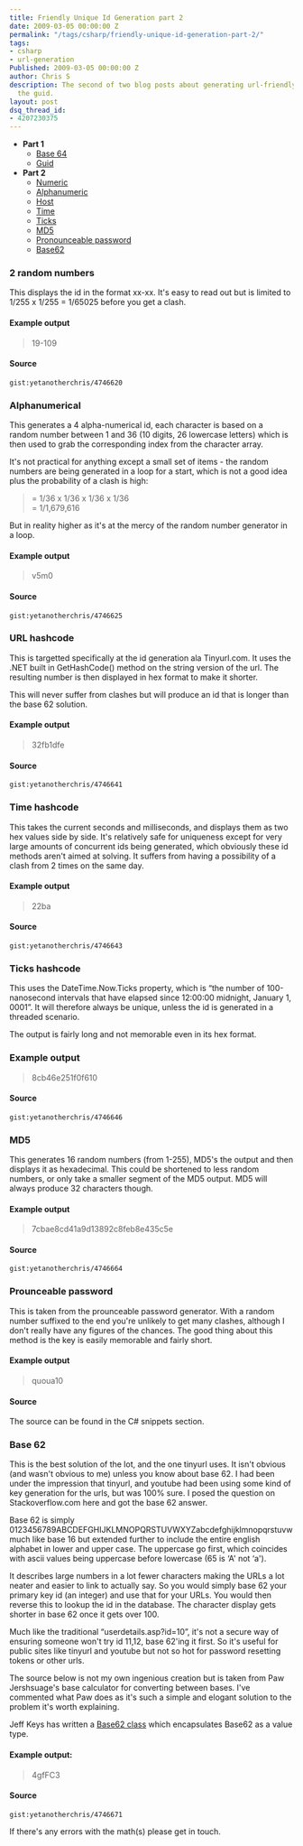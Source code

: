 ```yaml
---
title: Friendly Unique Id Generation part 2
date: 2009-03-05 00:00:00 Z
permalink: "/tags/csharp/friendly-unique-id-generation-part-2/"
tags:
- csharp
- url-generation
Published: 2009-03-05 00:00:00 Z
author: Chris S
description: The second of two blog posts about generating url-friendly alternatives to
  the guid.
layout: post
dsq_thread_id:
- 4207230375
---
```


  * **Part 1** 
      * [Base 64][1]
      * [Guid][2]
  * **Part 2** 
      * [Numeric][3]
      * [Alphanumeric][4]
      * [Host][5]
      * [Time][6]
      * [Ticks][7]
      * [MD5][8]
      * [Pronounceable password][9]
      * [Base62][10]

<!--more-->

<a name="numeric"></a>

### 2 random numbers

This displays the id in the format xx-xx. It's easy to read out but is limited to 1/255 x 1/255 = 1/65025 before you get a clash. 

#### Example output

> 19-109

#### Source

`gist:yetanotherchris/4746620`

<a name="alphanumeric"></a>

### Alphanumerical

This generates a 4 alpha-numerical id, each character is based on a random number between 1 and 36 (10 digits, 26 lowercase letters) which is then used to grab the corresponding index from the character array. 

It's not practical for anything except a small set of items - the random numbers are being generated in a loop for a start, which is not a good idea plus the probability of a clash is high:

> = 1/36 x 1/36 x 1/36 x 1/36   
> = 1/1,679,616

But in reality higher as it's at the mercy of the random number generator in a loop. 

#### Example output

> v5m0

#### Source

`gist:yetanotherchris/4746625`

<a name="host"></a>

### URL hashcode

This is targetted specifically at the id generation ala Tinyurl.com. It uses the .NET built in GetHashCode() method on the string version of the url. The resulting number is then displayed in hex format to make it shorter. 

This will never suffer from clashes but will produce an id that is longer than the base 62 solution. 

#### Example output

> 32fb1dfe

#### Source

`gist:yetanotherchris/4746641`

<a name="time"></a>

### Time hashcode

This takes the current seconds and milliseconds, and displays them as two hex values side by side. It's relatively safe for uniqueness except for very large amounts of concurrent ids being generated, which obviously these id methods aren't aimed at solving. It suffers from having a possibility of a clash from 2 times on the same day. 

#### Example output

> 22ba

#### Source

`gist:yetanotherchris/4746643`

<a name="ticks"></a>

### Ticks hashcode

This uses the DateTime.Now.Ticks property, which is &#8220;the number of 100-nanosecond intervals that have elapsed since 12:00:00 midnight, January 1, 0001&#8221;. It will therefore always be unique, unless the id is generated in a threaded scenario. 

The output is fairly long and not memorable even in its hex format. 

### Example output

> 8cb46e251f0f610

#### Source

`gist:yetanotherchris/4746646`

<a name="md5"></a>

### MD5

This generates 16 random numbers (from 1-255), MD5's the output and then displays it as hexadecimal. This could be shortened to less random numbers, or only take a smaller segment of the MD5 output. MD5 will always produce 32 characters though.

#### Example output

> 7cbae8cd41a9d13892c8feb8e435c5e

#### Source

`gist:yetanotherchris/4746664`

<a name="password"></a>

### Prounceable password

This is taken from the prounceable password generator. With a random number suffixed to the end you're unlikely to get many clashes, although I don't really have any figures of the chances. The good thing about this method is the key is easily memorable and fairly short. 

#### Example output

> quoua10

#### Source

The source can be found in the C# snippets section. 

<a name="base62"></a>

### Base 62

This is the best solution of the lot, and the one tinyurl uses. It isn't obvious (and wasn't obvious to me) unless you know about base 62. I had been under the impression that tinyurl, and youtube had been using some kind of key generation for the urls, but was 100% sure. I posed the question on Stackoverflow.com here and got the base 62 answer. 

Base 62 is simply 0123456789ABCDEFGHIJKLMNOPQRSTUVWXYZabcdefghijklmnopqrstuvw much like base 16 but extended further to include the entire english alphabet in lower and upper case. The uppercase go first, which coincides with ascii values being uppercase before lowercase (65 is &#8216;A' not &#8216;a'). 

It describes large numbers in a lot fewer characters making the URLs a lot neater and easier to link to actually say. So you would simply base 62 your primary key id (an integer) and use that for your URLs. You would then reverse this to lookup the id in the database. The character display gets shorter in base 62 once it gets over 100. 

Much like the traditional &#8220;userdetails.asp?id=10&#8221;, it's not a secure way of ensuring someone won't try id 11,12, base 62'ing it first. So it's useful for public sites like tinyurl and youtube but not so hot for password resetting tokens or other urls. 

The source below is not my own ingenious creation but is taken from Paw Jershsuage's base calculator for converting between bases. I've commented what Paw does as it's such a simple and elogant solution to the problem it's worth explaining. 

Jeff Keys has written a [Base62 class][11] which encapsulates Base62 as a value type.

#### Example output:

> 4gfFC3

#### Source

`gist:yetanotherchris/4746671`

If there's any errors with the math(s) please get in touch.

 [1]: /tags/csharp/friendly-unique-id-generation-part-1#base64
 [2]: /tags/csharp/friendly-unique-id-generation-part-1#guid
 [3]: #numeric
 [4]: #alphanumeric
 [5]: #host
 [6]: #time
 [7]: #ticks
 [8]: #md5
 [9]: #password
 [10]: #base62
 [11]: http://www.sliver.com/dotnet/Base62/